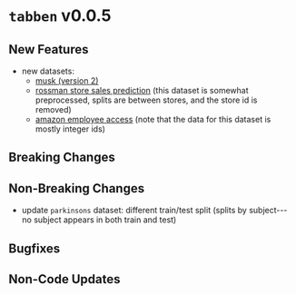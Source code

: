 # `tabben` v0.0.5

## New Features
- new datasets:
  - [musk (version 2)](https://archive.ics.uci.edu/ml/datasets/Musk+(Version+2))
  - [rossman store sales prediction](https://www.kaggle.com/c/rossmann-store-sales/data?select=sample_submission.csv) (this dataset is somewhat preprocessed, splits are between stores, and the store id is removed)
  - [amazon employee access](https://www.kaggle.com/c/amazon-employee-access-challenge/overview) (note that the data for this dataset is mostly integer ids)

## Breaking Changes

## Non-Breaking Changes
- update `parkinsons` dataset: different train/test split (splits by subject---no subject appears in both train and test)

## Bugfixes

## Non-Code Updates

